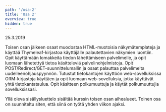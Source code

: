 ```yaml
---
path: '/osa-2'
title: 'Osa 2'
overview: true
hidden: true
---
```


<deadline>25.3.2019</deadline>


Toisen osan jälkeen osaat muodostaa HTML-muotoisia näkymätemplateja ja käyttää Thymeleaf-kirjastoa käyttäjälle palautettavien näkymien luontiin. Opit käyttämään lomakkeita tiedon lähettämiseen palvelimelle, ja opit luomaan lähetettyä tietoa käsitteleviä palvelinohjelmistoja. Opit POST/Redirect/GET-suunnittelumallin ja osaat palauttaa palvelimelta uudelleenohjauspyynnön. Tutustut tietokantojen käyttöön web-sovelluksissa ORM-kirjastoja käyttäen ja opit luomaan web-sovelluksia, jotka käyttävät yhtä tietokantataulua. Opit käsitteen polkumuuttuja ja käytät polkumuuttujia sovelluksissasi.

<please-login></please-login>

<pages-in-this-section></pages-in-this-section>

Yllä oleva sisällysluettelo sisältää kurssin toisen osan aihealueet. Toinen osa on suunniteltu siten, että siinä on työtä yhden viikon ajaksi.

<exercises-in-this-section></exercises-in-this-section>
